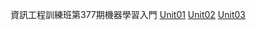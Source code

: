 資訊工程訓練班第377期機器學習入門
[Unit01](https://github.com/leonfan99/IMLP377/blob/master/Unit01_Crash%20Course%20on%20Python.ipynb)
[Unit02](https://github.com/leonfan99/IMLP377/tree/master/Unit02)
[Unit03](https://github.com/leonfan99/IMLP377/tree/master/Unit03)